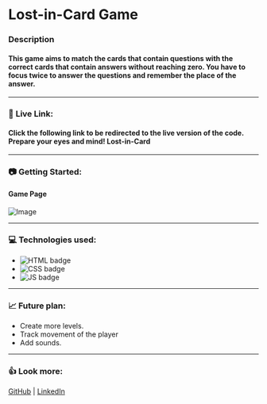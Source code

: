# Lost-in-Card Game

### **Description**

#### This game aims to match the cards that contain questions with the correct cards that contain answers without reaching zero. You have to focus twice to answer the questions and remember the place of the answer.

---

### 🔗 **Live Link:**

#### Click the following link to be redirected to the live version of the code. Prepare your eyes and mind! Lost-in-Card

---

### 📷 **Getting Started:**

#### Game Page

![Image](https://i.ibb.co/B6t3Vtn/game-sc.png)

---

### 💻 **Technologies used:**

- ![HTML badge](https://img.shields.io/badge/HTML5-E34F26?style=for-the-badge&logo=html5&logoColor=white)
- ![CSS badge](https://img.shields.io/badge/CSS3-1572B6?style=for-the-badge&logo=css3&logoColor=white)
- ![JS badge](https://img.shields.io/badge/JavaScript-323330?style=for-the-badge&logo=javascript&logoColor=F7DF1E)

---

### 📈 **Future plan:**

- Create more levels.
- Track movement of the player
- Add sounds.

---

### 👍 Look more:

[GitHub](https://github.com/ZahraaAlhawaj) | [LinkedIn](https://www.linkedin.com/in/zahraa-alhawaj-9a74a8230)
